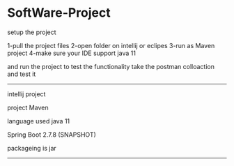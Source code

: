 # SoftWare-Project
 
setup the project 

1-pull the project files
2-open folder on intellij or eclipes
3-run as Maven project 
4-make sure your IDE support java 11

and run the project to test the functionality take the postman colloaction and test it

*********
intellij project 

project Maven

language used java 11 

Spring Boot 2.7.8 (SNAPSHOT)

packageing is jar 
*********
